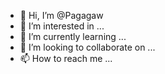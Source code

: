 - 👋 Hi, I’m @Pagagaw
- 👀 I’m interested in ...
- 🌱 I’m currently learning ...
- 💞️ I’m looking to collaborate on ...
- 📫 How to reach me ...

<!---
Pagagaw/Pagagaw is a ✨ special ✨ repository because its `README.md` (this file) appears on your GitHub profile.
You can click the Preview link to take a look at your changes.
--->
